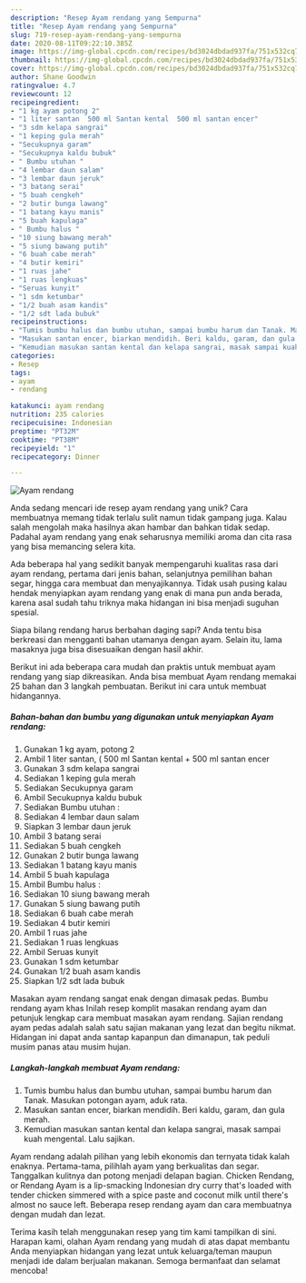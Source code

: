 ```yaml
---
description: "Resep Ayam rendang yang Sempurna"
title: "Resep Ayam rendang yang Sempurna"
slug: 719-resep-ayam-rendang-yang-sempurna
date: 2020-08-11T09:22:10.385Z
image: https://img-global.cpcdn.com/recipes/bd3024dbdad937fa/751x532cq70/ayam-rendang-foto-resep-utama.jpg
thumbnail: https://img-global.cpcdn.com/recipes/bd3024dbdad937fa/751x532cq70/ayam-rendang-foto-resep-utama.jpg
cover: https://img-global.cpcdn.com/recipes/bd3024dbdad937fa/751x532cq70/ayam-rendang-foto-resep-utama.jpg
author: Shane Goodwin
ratingvalue: 4.7
reviewcount: 12
recipeingredient:
- "1 kg ayam potong 2"
- "1 liter santan  500 ml Santan kental  500 ml santan encer"
- "3 sdm kelapa sangrai"
- "1 keping gula merah"
- "Secukupnya garam"
- "Secukupnya kaldu bubuk"
- " Bumbu utuhan "
- "4 lembar daun salam"
- "3 lembar daun jeruk"
- "3 batang serai"
- "5 buah cengkeh"
- "2 butir bunga lawang"
- "1 batang kayu manis"
- "5 buah kapulaga"
- " Bumbu halus "
- "10 siung bawang merah"
- "5 siung bawang putih"
- "6 buah cabe merah"
- "4 butir kemiri"
- "1 ruas jahe"
- "1 ruas lengkuas"
- "Seruas kunyit"
- "1 sdm ketumbar"
- "1/2 buah asam kandis"
- "1/2 sdt lada bubuk"
recipeinstructions:
- "Tumis bumbu halus dan bumbu utuhan, sampai bumbu harum dan Tanak. Masukan potongan ayam, aduk rata."
- "Masukan santan encer, biarkan mendidih. Beri kaldu, garam, dan gula merah."
- "Kemudian masukan santan kental dan kelapa sangrai, masak sampai kuah mengental. Lalu sajikan."
categories:
- Resep
tags:
- ayam
- rendang

katakunci: ayam rendang 
nutrition: 235 calories
recipecuisine: Indonesian
preptime: "PT32M"
cooktime: "PT38M"
recipeyield: "1"
recipecategory: Dinner

---
```



![Ayam rendang](https://img-global.cpcdn.com/recipes/bd3024dbdad937fa/751x532cq70/ayam-rendang-foto-resep-utama.jpg)

Anda sedang mencari ide resep ayam rendang yang unik? Cara membuatnya memang tidak terlalu sulit namun tidak gampang juga. Kalau salah mengolah maka hasilnya akan hambar dan bahkan tidak sedap. Padahal ayam rendang yang enak seharusnya memiliki aroma dan cita rasa yang bisa memancing selera kita.

Ada beberapa hal yang sedikit banyak mempengaruhi kualitas rasa dari ayam rendang, pertama dari jenis bahan, selanjutnya pemilihan bahan segar, hingga cara membuat dan menyajikannya. Tidak usah pusing kalau hendak menyiapkan ayam rendang yang enak di mana pun anda berada, karena asal sudah tahu triknya maka hidangan ini bisa menjadi suguhan spesial.

Siapa bilang rendang harus berbahan daging sapi? Anda tentu bisa berkreasi dan mengganti bahan utamanya dengan ayam. Selain itu, lama masaknya juga bisa disesuaikan dengan hasil akhir.


Berikut ini ada beberapa cara mudah dan praktis untuk membuat ayam rendang yang siap dikreasikan. Anda bisa membuat Ayam rendang memakai 25 bahan dan 3 langkah pembuatan. Berikut ini cara untuk membuat hidangannya.

<!--inarticleads1-->

##### Bahan-bahan dan bumbu yang digunakan untuk menyiapkan Ayam rendang:

1. Gunakan 1 kg ayam, potong 2
1. Ambil 1 liter santan, ( 500 ml Santan kental + 500 ml santan encer
1. Gunakan 3 sdm kelapa sangrai
1. Sediakan 1 keping gula merah
1. Sediakan Secukupnya garam
1. Ambil Secukupnya kaldu bubuk
1. Sediakan  Bumbu utuhan :
1. Sediakan 4 lembar daun salam
1. Siapkan 3 lembar daun jeruk
1. Ambil 3 batang serai
1. Sediakan 5 buah cengkeh
1. Gunakan 2 butir bunga lawang
1. Sediakan 1 batang kayu manis
1. Ambil 5 buah kapulaga
1. Ambil  Bumbu halus :
1. Sediakan 10 siung bawang merah
1. Gunakan 5 siung bawang putih
1. Sediakan 6 buah cabe merah
1. Sediakan 4 butir kemiri
1. Ambil 1 ruas jahe
1. Sediakan 1 ruas lengkuas
1. Ambil Seruas kunyit
1. Gunakan 1 sdm ketumbar
1. Gunakan 1/2 buah asam kandis
1. Siapkan 1/2 sdt lada bubuk


Masakan ayam rendang sangat enak dengan dimasak pedas. Bumbu rendang ayam khas Inilah resep komplit masakan rendang ayam dan petunjuk lengkap cara membuat masakan ayam rendang. Sajian rendang ayam pedas adalah salah satu sajian makanan yang lezat dan begitu nikmat. Hidangan ini dapat anda santap kapanpun dan dimanapun, tak peduli musim panas atau musim hujan. 

<!--inarticleads2-->

##### Langkah-langkah membuat Ayam rendang:

1. Tumis bumbu halus dan bumbu utuhan, sampai bumbu harum dan Tanak. Masukan potongan ayam, aduk rata.
1. Masukan santan encer, biarkan mendidih. Beri kaldu, garam, dan gula merah.
1. Kemudian masukan santan kental dan kelapa sangrai, masak sampai kuah mengental. Lalu sajikan.


Ayam rendang adalah pilihan yang lebih ekonomis dan ternyata tidak kalah enaknya. Pertama-tama, pilihlah ayam yang berkualitas dan segar. Tanggalkan kulitnya dan potong menjadi delapan bagian. Chicken Rendang, or Rendang Ayam is a lip-smacking Indonesian dry curry that&#39;s loaded with tender chicken simmered with a spice paste and coconut milk until there&#39;s almost no sauce left. Beberapa resep rendang ayam dan cara membuatnya dengan mudah dan lezat. 

Terima kasih telah menggunakan resep yang tim kami tampilkan di sini. Harapan kami, olahan Ayam rendang yang mudah di atas dapat membantu Anda menyiapkan hidangan yang lezat untuk keluarga/teman maupun menjadi ide dalam berjualan makanan. Semoga bermanfaat dan selamat mencoba!
